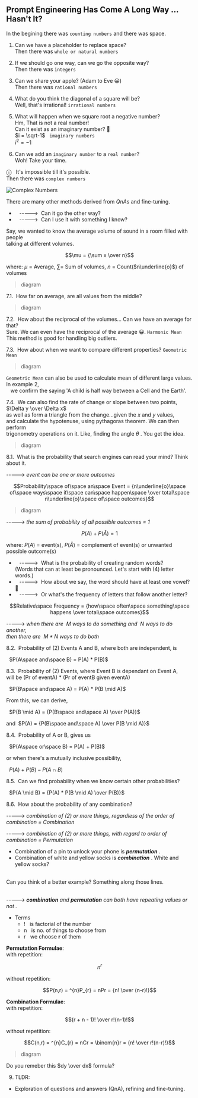 ## Prompt Engineering Has Come A Long Way ... Hasn't It?

In the begining there was `counting numbers` and there was space.
1. Can we have a placeholder to replace space?<br>
  Then there was `whole or natural numbers`

2. If we should go one way, can we go the opposite way?<br>
  Then there was `integers`

3. Can we share your apple? (Adam to Eve 😀)<br>
  Then there was `rational numbers`

4. What do you think the diagonal of a square will be?<br>
  Well, that's irrational! `irrational numbers`

5. What will happen when we square root a negative number?<br>
  Hm, That is not a real number!<br>
  Can it exist as an imaginary number? 🤔<br>
   $`i = \sqrt-1`$ &nbsp; `imaginary numbers`<br>
   $`i^2 = -1`$

6. Can we add an `imaginary number` to a `real number`?<br>
  Woh! Take your time.<br>

&#9432; &nbsp; It's impossible till it's possible.<br>
Then there was `complex numbers`

<img alt="Complex Numbers" src="https://github.com/ewurabapotez/TechRandom/assets/images/complex-nos-6.png">

There are many other methods derived from $`QnA`$s and fine-tuning.<br>
- &nbsp; &nbsp;-----> &nbsp;Can it go the other way?
- &nbsp; &nbsp;-----> &nbsp;Can I use it with something I know?
   
Say, we wanted to know the average volume of sound in a room filled with people<br>
talking at different volumes.<br>

$$\mu = {\sum x \over n}$$

where: $`\mu`$ = Average, $`\sum`$= Sum of volumes, $`n`$ = Count($`n\underline{o}`$) of volumes<br>

> diagram

7.1. &nbsp;How far on average, are all values from the middle?

> diagram

7.2. &nbsp;How about the reciprocal of the volumes... Can we have an average for that?<br>
Sure. We can even have the reciprocal of the average 😀. `Harmonic Mean`<br>
  This method is good for handling big outliers.

7.3. &nbsp;How about when we want to compare different properties? `Geometric Mean`<br>

> diagram

`Geometric Mean` can also be used to calculate mean of different large values.<br>
In example 2,<br>
&nbsp; &nbsp;we confirm the saying 'A child is half way between a Cell and the Earth'.

7.4. &nbsp;We can also find the rate of change or slope between two points, $`\Delta y \over \Delta x`$<br>
as well as form a triangle from the change...given the $`x`$ and $`y`$ values,<br>
and calculate the hypotenuse, using pythagoras theorem. We can then perform<br>
trigonometry operations on it. Like, finding the angle $`\theta`$ . You get the idea.

> diagram

8.1. &nbsp;What is the probability that search engines can read your mind? Think about it.<br>

-----> _event can be one or more outcomes_<br>

$$Probability\space of\space an\space Event 
= {n\underline{o}\space of\space ways\space it\space can\space happen\space \over total\space n\underline{o}\space of\space outcomes}$$ 

> diagram

-----> _the sum of probability of all possible outcomes = 1_ <br>

$$P(A) + P(\hat A) = 1$$

where: $`P(A)`$ = event(s), $`P(\hat A)`$ = complement of event(s) or unwanted possible outcome(s)<br>

- &nbsp; &nbsp;-----> &nbsp;What is the probability of creating random words?<br>
(Words that can at least be pronounced. Let's start with (4) letter words.)<br>
- &nbsp; &nbsp;-----> &nbsp;How about we say, the word should have at least one vowel? 🤔<br>
- &nbsp; &nbsp;-----> &nbsp;Or what's the frequency of letters that follow another letter?<br>

$$Relative\space Frequency = {how\space often\space something\space happens \over total\space outcomes}$$

-----> _when there are&nbsp; $`M`$ ways to do something and&nbsp; $`N`$ ways to do another,<br>
then there are&nbsp; $`M * N`$ ways to do both_

8.2. &nbsp;Probability of (2) Events A and B, where both are independent, is

&nbsp; $`P(A\space and\space B) = P(A) * P(B)`$

8.3. &nbsp;Probability of (2) Events, where Event B is dependant on Event A,<br>
will be (Pr of eventA) * (Pr of eventB given eventA)

&nbsp; $`P(B\space and\space A) = P(A) * P(B \mid A)`$

From this, we can derive,<br>

&nbsp; $`P(B \mid A) = {P(B\space and\space A) \over P(A)}`$

and&nbsp; $`P(A) = {P(B\space and\space A) \over P(B \mid A)}`$

8.4. &nbsp;Probability of A or B, gives us

&nbsp; $`P(A\space or\space B) = P(A) + P(B)`$

or when there's a mutually inclusive possibility,

&nbsp; $`P(A) + P(B) - P(A \cap B)`$

8.5. &nbsp;Can we find probability when we know certain other probabilities?

&nbsp; $`P(A \mid B) = {P(A) * P(B \mid A) \over P(B)}`$

8.6. &nbsp;How about the probability of any combination?

-----> _combination of (2) or more things, regardless of the order of combination = Combination_

-----> _combination of (2) or more things, with regard to order of combination = Permutation_

- Combination of a pin to unlock your phone is ___permutation___ .
- Combination of white and yellow socks is ___combination___ . White and yellow socks?<br>

<br>Can you think of a better example? Something along those lines.<br><br>

-----> _**combination** and **permutation** can both have repeating values or not ._
- Terms
  - $`!`$ &nbsp; is factorial of the number
  - n &nbsp; is no. of things to choose from
  - r &nbsp; we choose **r** of them<br>
  
**Permutation Formulae**:<br>
with repetition:

$$n^r$$

without repetition:

$$P(n,r) = ^{n}P_{r} = nPr = {n! \over (n-r)!}$$

**Combination Formulae**:<br>
with repetition:

$$(r + n - 1)! \over r!(n-1)!$$

without repetition:

$$C(n,r) = ^{n}C_{r} = nCr = \binom{n}r = {n! \over r!(n-r)!}$$

> diagram

Do you remeber this $`dy \over dx`$ formula?

9. TLDR:<br>
- Exploration of questions and answers (QnA), refining and fine-tuning.




























